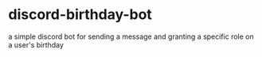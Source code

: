 # discord-birthday-bot
a simple discord bot for sending a message and granting a specific role on a user's birthday
